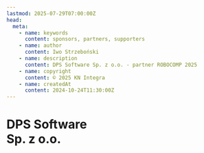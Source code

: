 ```yaml
---
lastmod: 2025-07-29T07:00:00Z
head:
  meta:
    - name: keywords
      content: sponsors, partners, supporters
    - name: author
      content: Iwo Strzeboński
    - name: description
      content: DPS Software Sp. z o.o. - partner ROBOCOMP 2025
    - name: copyright
      content: © 2025 KN Integra
    - name: createdAt
      content: 2024-10-24T11:30:00Z
---
```


# DPS Software <br />Sp. z o.o.
